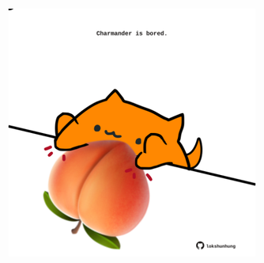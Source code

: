 <!-- built at 31/07/2021, 16:02:22 UTC -->
<p align="center">
  <img width="500" height="500" src="./ReadmeImage.svg">
</p>
